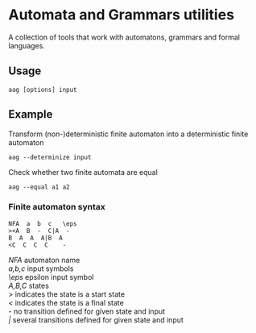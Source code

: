 # Automata and Grammars utilities

A collection of tools that work with automatons, grammars and formal languages.

## Usage
```
aag [options] input
```
## Example

Transform (non-)deterministic finite automaton into a deterministic finite automaton
```
aag --determinize input
```

Check whether two finite automata are equal
```
aag --equal a1 a2
```
### Finite automaton syntax

```
NFA  a  b  c   \eps
><A  B  -  C|A  -
B  A  A  A|B  A
<C  C  C  C    -
```

*NFA* automaton name  
*a,b,c* input symbols  
*\eps*  epsilon input symbol  
*A,B,C* states  
*>* indicates the state is a start state  
*<* indicates the state is a final state  
*-* no transition defined for given state and input  
*|* several transitions defined for given state and input  
